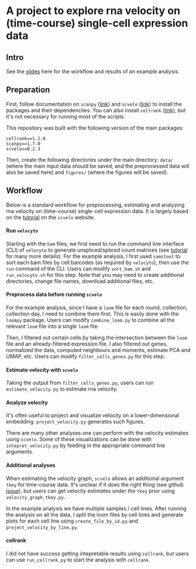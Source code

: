 # A project to explore rna velocity on (time-course) single-cell expression data

## Intro
See the [slides](https://docs.google.com/presentation/d/1_Rd5fgE_AYLVqPdnvD-ux-t5Ey3bKZNE5_dChNtNkTk/edit?usp=sharing) here for the workflow and results of an example analysis.

## Preparation 
First, follow documentation on `scanpy` ([link](https://scanpy.readthedocs.io/en/stable/installation.html)) and `scvelo` ([link](https://scvelo.readthedocs.io/installation.html)) to install the packages and their dependencites. You can also install `cellrank` ([link](https://cellrank.readthedocs.io/en/stable/installation.html)), but it's not necessary for running most of the scripts. 

This repository was built with the following version of the main packages:
```
cellrank==1.2.0
scanpy==1.7.0
scvelo==0.2.3
```

Then, create the following directories under the main directory: `data/` (where the main input data should be saved, and the preprocessed data will also be saved here) and `figures/` (where the figures will be saved).

## Workflow
Below is a standard workflow for preprocessing, estimating and analyzing rna velocity on (time-course) single-cell expression data. It is largely based on the [tutorial](https://scvelo.readthedocs.io/getting_started.html) on the `scvelo` website.

#### Run `velocyto`
Starting with the `bam` files, we first need to run the command line interface (CLI) of `velocyto` to generate unspliced/spliced count matrices (see [tutorial](http://velocyto.org/velocyto.py/tutorial/cli.html) for many more details). For the example analysis, I first used `samstool` to sort each bam files by cell barcodes (as required by `velocyto`), then use the `run` command of the CLI. Users can modify `sort_bam.sh` and `run_velocyto.sh` for this step. Note that you may need to create additional directories, change file names, download additional files, etc. 

#### Preprocess data before running `scvelo`
For the example analysis, since I have a `loom` file for each round, collection, collection day, I need to combine them first. This is easily done with the `loompy` package. Users can modify `combine_loom.py` to combine all the relevant `loom` file into a single `loom` file.

Then, I filtered out certain cells by taking the intersection between the `loom` file and an already-filtered expression file. I also filtered out genes, normalized the data, computed neighbours and moments, estimate PCA and UMAP, etc. Users can modify `filter_cells_genes.py` for this step.

#### Estimate velocity with `scvelo`
Taking the output from `filter_cells_genes.py`, users can run `estimate_velocity.py` to estimate rna velocity.

#### Analyze velocity 
It's often useful to project and visualize velocity on a lower-dimensional embedding. `project_velocity.py` generates such figures.

There are many other analyses one can perform with the velocity estimates using `scvelo`. Some of these visualizations can be done with `intepret_velocity.py` by feeding in the appropriate command line arguments. 

#### Additional analyses 
When estimating the velocity graph, `scvelo` allows an additional argument `tkey` for time-course data. It's unclear if it does the right thing (see github [issue](https://github.com/theislab/scvelo/issues/367)), but users can get velocity estimates under the `tkey` prior using `velocity_graph_tkey.py`.

In the example analysis we have multiple samples / cell lines. After running the analysis on all the data, I split the loom files by cell lines and generate plots for each cell line using `create_file_by_id.py` and `project_velocity_by_line.py`.

#### cellrank
I did not have success getting intepretable results using `cellrank`, but users can use `run_cellrank.py` to start the analysis with `cellrank`. 
